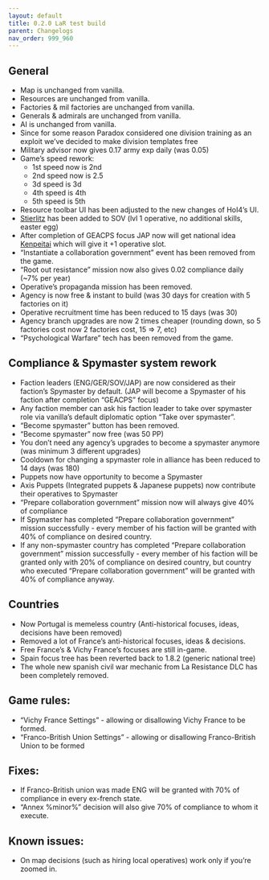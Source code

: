 ```yaml
---
layout: default
title: 0.2.0 LaR test build
parent: Changelogs
nav_order: 999_960
---
```

## General
* Map is unchanged from vanilla.
* Resources are unchanged from vanilla.
* Factories & mil factories are unchanged from vanilla.
* Generals & admirals are unchanged from vanilla.
* AI is unchanged from vanilla.
* Since for some reason Paradox considered one division training as an exploit we’ve decided to make division templates free
* Military advisor now gives 0.17 army exp daily (was 0.05)
* Game’s speed rework: 
  * 1st speed now is 2nd
  * 2nd speed now is 2.5
  * 3d speed is 3d
  * 4th speed is 4th
  * 5th speed is 5th
* Resource toolbar UI has been adjusted to the new changes of HoI4’s UI.
* [Stierlitz](https://en.wikipedia.org/wiki/Stierlitz) has been added to SOV (lvl 1 operative, no additional skills, easter egg)
* After completion of GEACPS focus JAP now will get national idea [Kenpeitai](https://en.wikipedia.org/wiki/Kenpeitai) which will give it +1 operative slot.
* “Instantiate a collaboration government” event has been removed from the game.
* “Root out resistance” mission now also gives 0.02 compliance daily (~7% per year)
* Operative’s propaganda mission has been removed.
* Agency is now free & instant to build (was 30 days for creation with 5 factories on it)
* Operative recruitment time has been reduced to 15 days (was 30)
* Agency branch upgrades are now 2 times cheaper (rounding down, so 5 factories cost now 2 factories cost, 15 => 7, etc)
* “Psychological Warfare” tech has been removed from the game.

## Compliance & Spymaster system rework
* Faction leaders (ENG/GER/SOV/JAP) are now considered as their faction’s Spymaster by default. (JAP will become a Spymaster of his faction after completion “GEACPS” focus) 
* Any faction member can ask his faction leader to take over spymaster role via vanilla’s default diplomatic option “Take over spymaster”.
* “Become spymaster” button has been removed.
* “Become spymaster” now free (was 50 PP)
* You don’t need any agency’s upgrades to become a spymaster anymore (was minimum 3 different upgrades)
* Cooldown for changing a spymaster role in alliance has been reduced to 14 days (was 180)
* Puppets now have opportunity to become a Spymaster
* Axis Puppets (Integrated puppets & Japanese puppets) now contribute their operatives to Spymaster
* “Prepare collaboration government” mission now will always give 40% of compliance
* If Spymaster has completed “Prepare collaboration government” mission successfully - every member of his faction will be granted with 40% of compliance on desired country.
* If any non-spymaster country has completed “Prepare collaboration government” mission successfully - every member of his faction will be granted only with 20% of compliance on desired country, but country who executed “Prepare collaboration government” will be granted with 40% of compliance anyway.

## Countries
* Now Portugal is memeless country (Anti-historical focuses, ideas, decisions have been removed)
* Removed a lot of France’s anti-historical focuses, ideas & decisions. 
* Free France’s & Vichy France’s focuses are still in-game.
* Spain focus tree has been reverted back to 1.8.2 (generic national tree)
* The whole new spanish civil war mechanic from La Resistance DLC has been completely removed.

## Game rules:
* “Vichy France Settings” - allowing or disallowing Vichy France to be formed.
* “Franco-British Union Settings” - allowing or disallowing Franco-British Union to be  formed

## Fixes:
* If Franco-British union was made ENG will be granted with 70% of compliance in every ex-french state.
* “Annex %minor%” decision will also give 70% of compliance to whom it execute.

## Known issues:
* On map decisions (such as hiring local operatives) work only if you’re zoomed in.